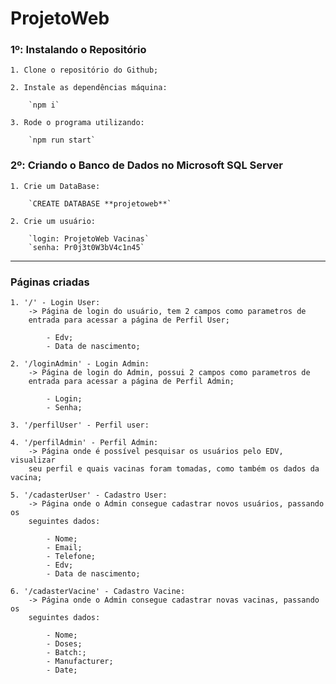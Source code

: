 # ProjetoWeb

### 1º: Instalando o Repositório
    
    1. Clone o repositório do Github;

    2. Instale as dependências máquina:

        `npm i`

    3. Rode o programa utilizando:

        `npm run start`

### 2º: Criando o Banco de Dados no Microsoft SQL Server

    1. Crie um DataBase:

        `CREATE DATABASE **projetoweb**`

    2. Crie um usuário:

        `login: ProjetoWeb Vacinas`
        `senha: Pr0j3t0W3bV4c1n45`


-----------------------------------------------------------------

### Páginas criadas

    1. '/' - Login User:
        -> Página de login do usuário, tem 2 campos como parametros de 
        entrada para acessar a página de Perfil User;
        
            - Edv;
            - Data de nascimento;

    2. '/loginAdmin' - Login Admin:
        -> Página de login do Admin, possui 2 campos como parametros de 
        entrada para acessar a página de Perfil Admin;

            - Login;
            - Senha;

    3. '/perfilUser' - Perfil user:

    4. '/perfilAdmin' - Perfil Admin:
        -> Página onde é possível pesquisar os usuários pelo EDV, visualizar
        seu perfil e quais vacinas foram tomadas, como também os dados da vacina;

    5. '/cadasterUser' - Cadastro User:
        -> Página onde o Admin consegue cadastrar novos usuários, passando os 
        seguintes dados:

            - Nome;
            - Email;
            - Telefone;
            - Edv;
            - Data de nascimento;

    6. '/cadasterVacine' - Cadastro Vacine:
        -> Página onde o Admin consegue cadastrar novas vacinas, passando os 
        seguintes dados:

            - Nome;
            - Doses;
            - Batch:;
            - Manufacturer;
            - Date;